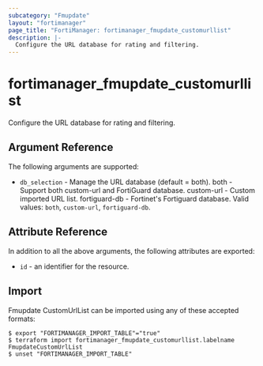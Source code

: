 ```yaml
---
subcategory: "Fmupdate"
layout: "fortimanager"
page_title: "FortiManager: fortimanager_fmupdate_customurllist"
description: |-
  Configure the URL database for rating and filtering.
---
```


# fortimanager_fmupdate_customurllist
Configure the URL database for rating and filtering.

## Argument Reference


The following arguments are supported:


* `db_selection` - Manage the URL database (default = both). both - Support both custom-url and FortiGuard database. custom-url - Custom imported URL list. fortiguard-db - Fortinet's Fortiguard database. Valid values: `both`, `custom-url`, `fortiguard-db`.



## Attribute Reference

In addition to all the above arguments, the following attributes are exported:
* `id` - an identifier for the resource.

## Import

Fmupdate CustomUrlList can be imported using any of these accepted formats:
```
$ export "FORTIMANAGER_IMPORT_TABLE"="true"
$ terraform import fortimanager_fmupdate_customurllist.labelname FmupdateCustomUrlList
$ unset "FORTIMANAGER_IMPORT_TABLE"
```

